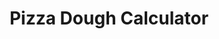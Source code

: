 ---
title: "Pizza Dough Calculator"
description: "Aplikacja obliczająca parametry ciasta na pizzę neapolitańską"
tech: ["React", "TypeScript", "Tailwind"]
repository: "https://github.com/Pabiak/pizza-dough-calculator"
image: ./img/kalkulator-pizzy.webp
imageAlt: "Zrzut ekranu aplikacji kalkulator pizzy"
order: 8
---